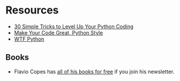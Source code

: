 # Resources

* [30 Simple Tricks to Level Up Your Python Coding](https://betterprogramming.pub/30-simple-tricks-to-level-up-your-python-coding-5b625c15b79a)
* [Make Your Code Great, Python Style](https://livecodestream.dev/post/make-your-code-great-python-style/)
* [WTF Python](https://github.com/satwikkansal/wtfpython)

## Books

* Flavio Copes has [all of his books for free](https://flaviocopes.com/access/) if you join his newsletter.
